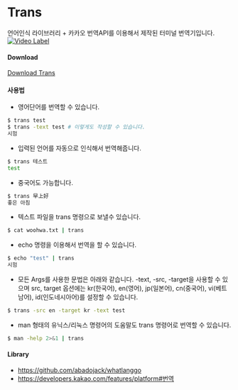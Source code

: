 # Trans
언어인식 라이브러리 + 카카오 번역API를 이용해서 제작된 터미널 번역기입니다.
[![Video Label](https://img.youtube.com/vi/TJIql2iBpzs/0.jpg)](https://youtu.be/TJIql2iBpzs)

#### Download
[Download Trans](https://github.com/lazypic/trans/releases)

#### 사용법
- 영어단어를 번역할 수 있습니다.
```bash
$ trans test
$ trans -text test # 이렇게도 작성할 수 있습니다.
시험
```

- 입력된 언어를 자동으로 인식해서 번역해줍니다.
```bash
$ trans 테스트
test
```

- 중국어도 가능합니다.
```bash
$ trans 早上好
좋은 아침
```

- 텍스트 파일을 trans 명령으로 보낼수 있습니다.
```bash
$ cat woohwa.txt | trans
```

- echo 명령을 이용해서 번역을 할 수 있습니다.
```bash
$ echo "test" | trans
시험
```

- 모든 Args를 사용한 문법은 아래와 같습니다. -text, -src, -target을 사용할 수 있으며 src, target 옵션에는 kr(한국어), en(영어), jp(일본어), cn(중국어), vi(베트남어), id(인도네시아어)를 설정할 수 있습니다.
```bash
$ trans -src en -target kr -text test
```

- man 형태의 유닉스/리눅스 명령어의 도움말도 trans 명령어로 번역할 수 있습니다.
```bash
$ man -help 2>&1 | trans
```

#### Library
- https://github.com/abadojack/whatlanggo
- https://developers.kakao.com/features/platform#번역
